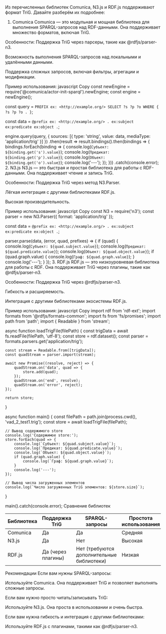 
Из перечисленных библиотек Comunica, N3.js и RDF.js поддерживают формат TriG. Давайте разберём их подробнее:

1. Comunica
Comunica — это модульная и мощная библиотека для выполнения SPARQL-запросов над RDF-данными. Она поддерживает множество форматов, включая TriG.

Особенности:
Поддержка TriG через парсеры, такие как @rdfjs/parser-n3.

Возможность выполнения SPARQL-запросов над локальными и удалёнными данными.

Поддержка сложных запросов, включая фильтры, агрегации и модификации.

Пример использования:
javascript
Copy
const newEngine = require('@comunica/actor-init-sparql').newEngine;
const engine = newEngine();

const query = `
    PREFIX ex: <http://example.org/>
    SELECT ?s ?p ?o
    WHERE {
        ?s ?p ?o .
    }
`;

const data = `
    @prefix ex: <http://example.org/> .
    ex:subject ex:predicate ex:object .
`;

engine.query(query, { sources: [{ type: 'string', value: data, mediaType: 'application/trig' }] })
    .then(result => result.bindings().then(bindings => {
        bindings.forEach(binding => {
            console.log(`Субъект: ${binding.get('s').value}`);
            console.log(`Предикат: ${binding.get('p').value}`);
            console.log(`Объект: ${binding.get('o').value}`);
            console.log('---');
        });
    }))
    .catch(console.error);
2. N3.js
N3.js — это быстрая и простая библиотека для работы с RDF-данными. Она поддерживает чтение и запись TriG.

Особенности:
Поддержка TriG через метод N3.Parser.

Лёгкая интеграция с другими библиотеками RDF.js.

Высокая производительность.

Пример использования:
javascript
Copy
const N3 = require('n3');
const parser = new N3.Parser({ format: 'application/trig' });

const data = `
    @prefix ex: <http://example.org/> .
    ex:subject ex:predicate ex:object .
`;

parser.parse(data, (error, quad, prefixes) => {
    if (quad) {
        console.log(`Субъект: ${quad.subject.value}`);
        console.log(`Предикат: ${quad.predicate.value}`);
        console.log(`Объект: ${quad.object.value}`);
        if (quad.graph.value) {
            console.log(`Граф: ${quad.graph.value}`);
        }
        console.log('---');
    }
});
3. RDF.js
RDF.js — это низкоуровневая библиотека для работы с RDF. Она поддерживает TriG через плагины, такие как @rdfjs/parser-n3.

Особенности:
Поддержка TriG через @rdfjs/parser-n3.

Гибкость и расширяемость.

Интеграция с другими библиотеками экосистемы RDF.js.

Пример использования:
javascript
Copy
import rdf from 'rdf-ext';
import formats from '@rdfjs/formats-common';
import fs from 'fs/promises';
import path from 'path';
import { Readable } from 'stream';

async function loadTrigFile(filePath) {
    const trigData = await fs.readFile(filePath, 'utf-8');
    const store = rdf.dataset();
    const parser = formats.parsers.get('application/trig');

    const stream = Readable.from([trigData]);
    const quadStream = parser.import(stream);

    await new Promise((resolve, reject) => {
        quadStream.on('data', quad => {
            store.add(quad);
        });
        quadStream.on('end', resolve);
        quadStream.on('error', reject);
    });

    return store;
}

async function main() {
    const filePath = path.join(process.cwd(), 'vad_2_test1.trig');
    const store = await loadTrigFile(filePath);

    // Вывод содержимого store
    console.log('Содержимое store:');
    store.forEach(quad => {
        console.log(`Субъект: ${quad.subject.value}`);
        console.log(`Предикат: ${quad.predicate.value}`);
        console.log(`Объект: ${quad.object.value}`);
        if (quad.graph.value) {
            console.log(`Граф: ${quad.graph.value}`);
        }
        console.log('---');
    });

    // Вывод числа загруженных элементов
    console.log(`Число загруженных TriG элементов: ${store.size}`);
}

main().catch(console.error);
Сравнение библиотек

|Библиотека	|Поддержка TriG	|SPARQL-запросы	|Простота использования	|Производительность|  
|---|---|---|---|---|
|Comunica	|Да	|Да	|Средняя	|Высокая|
|N3.js	|Да	|Нет	|Высокая	|Очень высокая|
|RDF.js	|Да (через плагины)	|Нет (требуются дополнительные библиотеки)	|Низкая	|Высокая|

Рекомендации
Если вам нужны SPARQL-запросы:

Используйте Comunica. Она поддерживает TriG и позволяет выполнять сложные запросы.

Если вам нужно просто читать/записывать TriG:

Используйте N3.js. Она проста в использовании и очень быстра.

Если вам нужна гибкость и интеграция с другими библиотеками:

Используйте RDF.js с плагинами, такими как @rdfjs/parser-n3.
